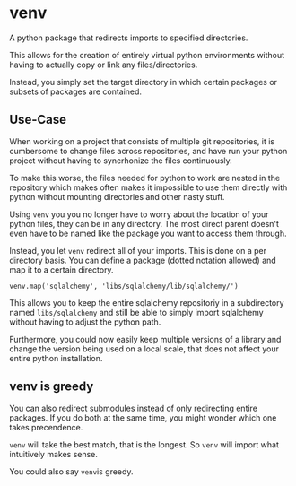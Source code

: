venv
====

A python package that redirects imports
to specified directories.

This allows for the creation of entirely
virtual python environments without
having to actually copy or link any files/directories.

Instead, you simply set the target directory in which certain
packages or subsets of packages are contained.

Use-Case
--------

When working on a project that consists of multiple git
repositories, it is cumbersome to change files across repositories,
and have run your python project without having to syncrhonize
the files continuously.

To make this worse, the files needed for python to work are
nested in the repository which makes often makes it impossible
to use them directly with python without mounting directories
and other nasty stuff.

Using `venv` you you no longer have to worry about the location
of your python files, they can be in any directory. The most
direct parent doesn't even have to be named like the package you
want to access them through.

Instead, you let `venv` redirect all of your imports.
This is done on a per directory basis.
You can define a package (dotted notation allowed) and map
it to a certain directory.

	venv.map('sqlalchemy', 'libs/sqlalchemy/lib/sqlalchemy/')

This allows you to keep the entire sqlalchemy repositoriy in a
subdirectory named `libs/sqlalchemy` and still be able to simply
import sqlalchemy without having to adjust the python path.

Furthermore, you could now easily keep multiple versions of
a library and change the version being used on a local scale,
that does not affect your entire python installation.

venv is greedy
--------------

You can also redirect submodules instead of only redirecting entire
packages. If you do both at the same time, you might wonder
which one takes precendence.

`venv` will take the best match, that is the longest. So `venv` will 
import what intuitively makes sense.

You could also say `venv`is greedy.
